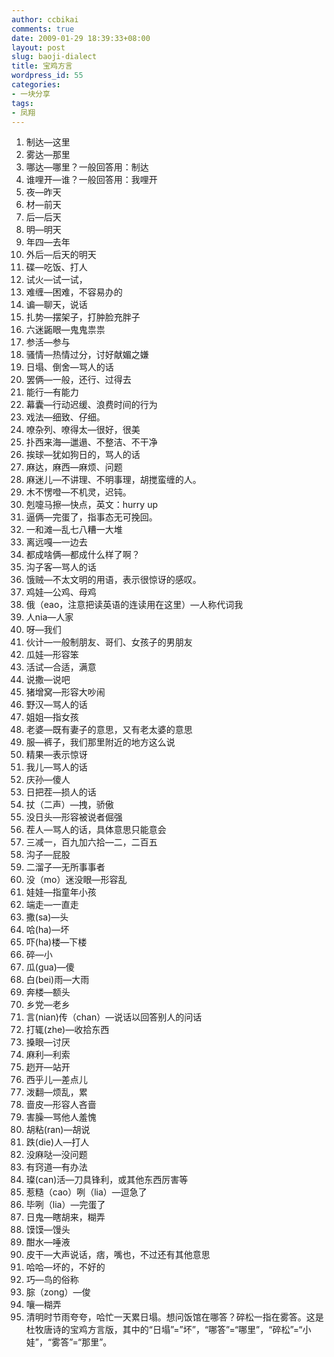 ```yaml
---
author: ccbikai
comments: true
date: 2009-01-29 18:39:33+08:00
layout: post
slug: baoji-dialect
title: 宝鸡方言
wordpress_id: 55
categories:
- 一块分享
tags:
- 凤翔
---
```




1. 制达―这里
2. 雾达―那里
3. 哪达―哪里？一般回答用：制达
4. 谁哩开―谁？一般回答用：我哩开
5. 夜―昨天
6. 材―前天
7. 后―后天<!-- more -->
8. 明―明天
9. 年四―去年
10. 外后―后天的明天
11. 碟―吃饭、打人
12. 试火―试一试，
13. 难缠―困难，不容易办的
14. 谝―聊天，说话
15. 扎势―摆架子，打肿脸充胖子
16. 六迷鼫眼―鬼鬼祟祟
17. 参活―参与
18. 骚情―热情过分，讨好献媚之嫌
19. 日塌、倒舍―骂人的话
20. 罢俩―一般，还行、过得去
21. 能行―有能力
22. 幕囊―行动迟缓、浪费时间的行为
23. 戏法―细致、仔细。
24. 嘹杂列、嘹得太―很好，很美
25. 扑西来海―邋遢、不整洁、不干净
26. 挨球―犹如狗日的，骂人的话
27. 麻达，麻西―麻烦、问题
28. 麻迷儿―不讲理、不明事理，胡搅蛮缠的人。
29. 木不愣噔―不机灵，迟钝。
30. 剋嚏马擦―快点，英文：hurry up
31. 逼俩―完蛋了，指事态无可挽回。
32. 一和滩―乱七八糟一大堆
33. 离远嘎―一边去
34. 都成啥俩―都成什么样了啊？
35. 沟子客―骂人的话
36. 饿贼―不太文明的用语，表示很惊讶的感叹。
37. 鸡娃―公鸡、母鸡
38. 俄（eao，注意把读英语的连读用在这里）―人称代词我
39. 人nia―人家
40. 呀―我们
41. 伙计―一般制朋友、哥们、女孩子的男朋友
42. 瓜娃―形容笨
43. 活试―合适，满意
44. 说撒―说吧
45. 猪增窝―形容大吵闹
46. 野汉―骂人的话
47. 姐姐―指女孩
48. 老婆―既有妻子的意思，又有老太婆的意思
49. 服―裤子，我们那里附近的地方这么说
50. 精果―表示惊讶
51. 我儿―骂人的话
52. 庆孙―傻人
53. 日把茬―损人的话
54. 扙（二声）―拽，骄傲
55. 没日头―形容被说者倔强
56. 茬人―骂人的话，具体意思只能意会
57. 三减一，百九加六拾―二，二百五
58. 沟子―屁股
60. 二溜子―无所事事者
61. 没（mo）迷没眼―形容乱
62. 娃娃―指童年小孩
67. 端走―一直走
69. 撒(sa)―头
70. 哈(ha)―坏
71. 吓(ha)楼―下楼
72. 碎―小
73. 瓜(gua)―傻
74. 白(bei)雨―大雨
75. 奔楼―额头
76. 乡党―老乡
77. 言(nian)传（chan）―说话以回答别人的问话
78. 打辄(zhe)―收拾东西
79. 搡眼―讨厌
80. 麻利―利索
81. 趔开―站开
82. 西乎儿―差点儿
83. 泼翻―烦乱，累
84. 啬皮―形容人吝啬
85. 害臊―骂他人羞愧
86. 胡粘(ran)―胡说
87. 跌(die)人―打人
88. 没麻哒―没问题
89. 有窍道―有办法
90. 璨(can)活―刀具锋利，或其他东西厉害等
91. 惹糙（cao）咧（lia）―逗急了
92. 毕咧（lia）―完蛋了
93. 日鬼―瞎胡来，糊弄
94. 馍馍―馒头
95. 酣水―唾液
96. 皮干―大声说话，痞，嘴也，不过还有其他意思
97. 哈哈―坏的，不好的
98. 巧―鸟的俗称
99. 腙（zong）―俊
100. 嚷―糊弄
101. 清明时节雨夸夸，哈忙一天累日塌。想问饭馆在哪答？碎松一指在雾答。这是杜牧唐诗的宝鸡方言版，其中的“日塌”=”坏”，“哪答”=“哪里”，“碎松”=“小娃”，“雾答”=“那里”。


